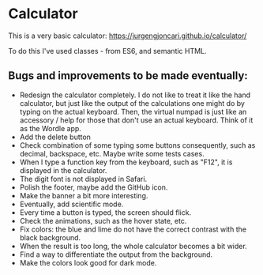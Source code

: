# Calculator

This is a very basic calculator: https://jurgengjoncari.github.io/calculator/

To do this I've used classes - from ES6, and semantic HTML.

## Bugs and improvements to be made eventually:

- Redesign the calculator completely. I do not like to treat it like the hand calculator, but just like the output of the calculations one might do by typing on the actual keyboard. Then, the virtual numpad is just like an accessory / help for those that don't use an actual keyboard. Think of it as the Wordle app. 
- Add the delete button
- Check combination of some typing some buttons consequently, such as decimal, backspace, etc. Maybe write some tests cases. 
- When I type a function key from the keyboard, such as "F12", it is displayed in the calculator. 
- The digit font is not displayed in Safari. 
- Polish the footer, maybe add the GitHub icon. 
- Make the banner a bit more interesting. 
- Eventually, add scientific mode. 
- Every time a button is typed, the screen should flick. 
- Check the animations, such as the hover state, etc. 
- Fix colors: the blue and lime do not have the correct contrast with the black background. 
- When the result is too long, the whole calculator becomes a bit wider. 
- Find a way to differentiate the output from the background. 
- Make the colors look good for dark mode. 